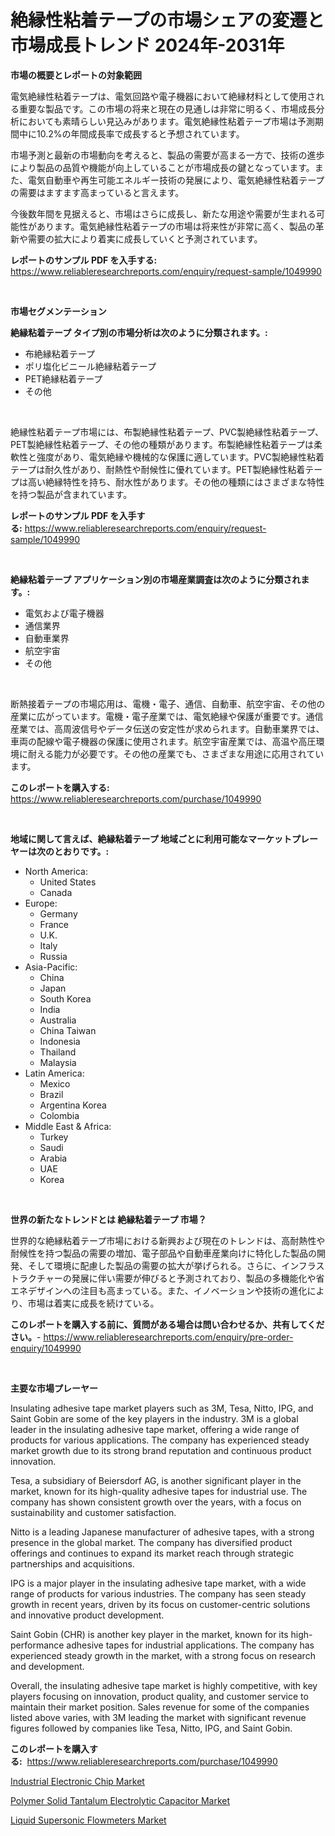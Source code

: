 <p><h1>絶縁性粘着テープの市場シェアの変遷と市場成長トレンド 2024年-2031年</h1></p><p><strong>市場の概要とレポートの対象範囲</strong></p>
<p><p>電気絶縁性粘着テープは、電気回路や電子機器において絶縁材料として使用される重要な製品です。この市場の将来と現在の見通しは非常に明るく、市場成長分析においても素晴らしい見込みがあります。電気絶縁性粘着テープ市場は予測期間中に10.2%の年間成長率で成長すると予想されています。</p><p>市場予測と最新の市場動向を考えると、製品の需要が高まる一方で、技術の進歩により製品の品質や機能が向上していることが市場成長の鍵となっています。また、電気自動車や再生可能エネルギー技術の発展により、電気絶縁性粘着テープの需要はますます高まっていると言えます。</p><p>今後数年間を見据えると、市場はさらに成長し、新たな用途や需要が生まれる可能性があります。電気絶縁性粘着テープの市場は将来性が非常に高く、製品の革新や需要の拡大により着実に成長していくと予測されています。</p></p>
<p><strong>レポートのサンプル PDF を入手する:</strong> <a href="https://www.reliableresearchreports.com/enquiry/request-sample/1049990">https://www.reliableresearchreports.com/enquiry/request-sample/1049990</a></p>
<p>&nbsp;</p>
<p><strong>市場セグメンテーション</strong></p>
<p><strong>絶縁粘着テープ タイプ別の市場分析は次のように分類されます。:</strong></p>
<p><ul><li>布絶縁粘着テープ</li><li>ポリ塩化ビニール絶縁粘着テープ</li><li>PET絶縁粘着テープ</li><li>その他</li></ul></p>
<p>&nbsp;</p>
<p><p>絶縁性粘着テープ市場には、布製絶縁性粘着テープ、PVC製絶縁性粘着テープ、PET製絶縁性粘着テープ、その他の種類があります。布製絶縁性粘着テープは柔軟性と強度があり、電気絶縁や機械的な保護に適しています。PVC製絶縁性粘着テープは耐久性があり、耐熱性や耐候性に優れています。PET製絶縁性粘着テープは高い絶縁特性を持ち、耐水性があります。その他の種類にはさまざまな特性を持つ製品が含まれています。</p></p>
<p><strong>レポートのサンプル PDF を入手する:</strong>&nbsp;<a href="https://www.reliableresearchreports.com/enquiry/request-sample/1049990">https://www.reliableresearchreports.com/enquiry/request-sample/1049990</a></p>
<p>&nbsp;</p>
<p><strong> 絶縁粘着テープ アプリケーション別の市場産業調査は次のように分類されます。:</strong></p>
<p><ul><li>電気および電子機器</li><li>通信業界</li><li>自動車業界</li><li>航空宇宙</li><li>その他</li></ul></p>
<p>&nbsp;</p>
<p><p>断熱接着テープの市場応用は、電機・電子、通信、自動車、航空宇宙、その他の産業に広がっています。電機・電子産業では、電気絶縁や保護が重要です。通信産業では、高周波信号やデータ伝送の安定性が求められます。自動車業界では、車両の配線や電子機器の保護に使用されます。航空宇宙産業では、高温や高圧環境に耐える能力が必要です。その他の産業でも、さまざまな用途に応用されています。</p></p>
<p><strong>このレポートを購入する:</strong>&nbsp; <a href="https://www.reliableresearchreports.com/purchase/1049990">https://www.reliableresearchreports.com/purchase/1049990</a></p>
<p>&nbsp;</p>
<p><strong>地域に関して言えば、絶縁粘着テープ 地域ごとに利用可能なマーケットプレーヤーは次のとおりです。:</strong></p>
<p><ul>
    <li>
        North America:
        <ul>
            <li>United States</li>
            <li>Canada</li>
        </ul>
    </li>
    <li>
        Europe:
        <ul>
            <li>Germany</li>
            <li>France</li>
            <li>U.K.</li>
            <li>Italy</li>
            <li>Russia</li>
        </ul>
    </li>
    <li>
        Asia-Pacific:
        <ul>
            <li>China</li>
            <li>Japan</li>
            <li>South Korea</li>
            <li>India</li>
            <li>Australia</li>
            <li>China Taiwan</li>
            <li>Indonesia</li>
            <li>Thailand</li>
            <li>Malaysia</li>
        </ul>
    </li>
    <li>
        Latin America:
        <ul>
            <li>Mexico</li>
            <li>Brazil</li>
            <li>Argentina Korea</li>
            <li>Colombia</li>
        </ul>
    </li>
    <li>
        Middle East & Africa:
        <ul>
            <li>Turkey</li>
            <li>Saudi</li>
            <li>Arabia</li>
            <li>UAE</li>
            <li>Korea</li>
        </ul>
    </li>
    </ul></p>
<p>&nbsp;</p>
<p><strong>世界の新たなトレンドとは 絶縁粘着テープ 市場？</strong></p>
<p><p>世界的な絶縁粘着テープ市場における新興および現在のトレンドは、高耐熱性や耐候性を持つ製品の需要の増加、電子部品や自動車産業向けに特化した製品の開発、そして環境に配慮した製品の需要の拡大が挙げられる。さらに、インフラストラクチャーの発展に伴い需要が伸びると予測されており、製品の多機能化や省エネデザインへの注目も高まっている。また、イノベーションや技術の進化により、市場は着実に成長を続けている。</p></p>
<p><strong>このレポートを購入する前に、質問がある場合は問い合わせるか、共有してください。</strong>- <a href="https://www.reliableresearchreports.com/enquiry/pre-order-enquiry/1049990">https://www.reliableresearchreports.com/enquiry/pre-order-enquiry/1049990</a></p>
<p>&nbsp;</p>
<p><strong>主要な市場プレーヤー</strong></p>
<p><p>Insulating adhesive tape market players such as 3M, Tesa, Nitto, IPG, and Saint Gobin are some of the key players in the industry. 3M is a global leader in the insulating adhesive tape market, offering a wide range of products for various applications. The company has experienced steady market growth due to its strong brand reputation and continuous product innovation.</p><p>Tesa, a subsidiary of Beiersdorf AG, is another significant player in the market, known for its high-quality adhesive tapes for industrial use. The company has shown consistent growth over the years, with a focus on sustainability and customer satisfaction.</p><p>Nitto is a leading Japanese manufacturer of adhesive tapes, with a strong presence in the global market. The company has diversified product offerings and continues to expand its market reach through strategic partnerships and acquisitions.</p><p>IPG is a major player in the insulating adhesive tape market, with a wide range of products for various industries. The company has seen steady growth in recent years, driven by its focus on customer-centric solutions and innovative product development.</p><p>Saint Gobin (CHR) is another key player in the market, known for its high-performance adhesive tapes for industrial applications. The company has experienced steady growth in the market, with a strong focus on research and development.</p><p>Overall, the insulating adhesive tape market is highly competitive, with key players focusing on innovation, product quality, and customer service to maintain their market position. Sales revenue for some of the companies listed above varies, with 3M leading the market with significant revenue figures followed by companies like Tesa, Nitto, IPG, and Saint Gobin.</p></p>
<p><strong>このレポートを購入する:</strong>&nbsp;&nbsp;<a href="https://www.reliableresearchreports.com/purchase/1049990">https://www.reliableresearchreports.com/purchase/1049990</a></p>
<p><p><a href="https://view.publitas.com/reportprime-1/industrial-electronic-chip-market-challenges-opportunities-and-growth-drivers-and-major-market-players-forecasted-for-period-from-2024-2031/">Industrial Electronic Chip Market</a></p><p><a href="https://view.publitas.com/reportprime-1/polymer-solid-tantalum-electrolytic-capacitor-market-provides-detailed-segmentation-of-this-market-based-on-type-application-and-region-and-forecast-for-the-period-from-2024-2031/">Polymer Solid Tantalum Electrolytic Capacitor Market</a></p><p><a href="https://view.publitas.com/reportprime-1/liquid-supersonic-flowmeters-market-dynamics-2023-2030-also-about-its-market-trends-projections-and-opportunities/">Liquid Supersonic Flowmeters Market</a></p></p>